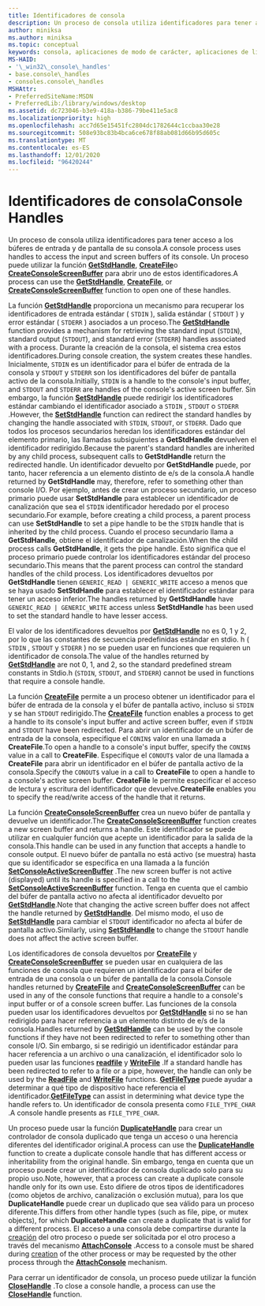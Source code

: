 ```yaml
---
title: Identificadores de consola
description: Un proceso de consola utiliza identificadores para tener acceso a los búferes de entrada y de pantalla de su consola, incluidas las funciones GetStdHandle, CreateFile o CreateConsoleScreenBuffer.
author: miniksa
ms.author: miniksa
ms.topic: conceptual
keywords: consola, aplicaciones de modo de carácter, aplicaciones de línea de comandos, aplicaciones de terminal, API de consola
MS-HAID:
- '\_win32\_console\_handles'
- base.console\_handles
- consoles.console\_handles
MSHAttr:
- PreferredSiteName:MSDN
- PreferredLib:/library/windows/desktop
ms.assetid: dc723046-b3e9-418a-b386-79be411e5ac8
ms.localizationpriority: high
ms.openlocfilehash: acc7d65e15451fc2804dc1782644c1ccbaa30e28
ms.sourcegitcommit: 508e93bc83b4bca6ce678f88ab081d66b95d605c
ms.translationtype: MT
ms.contentlocale: es-ES
ms.lasthandoff: 12/01/2020
ms.locfileid: "96420244"
---
```

# <a name="console-handles"></a><span data-ttu-id="6da71-104">Identificadores de consola</span><span class="sxs-lookup"><span data-stu-id="6da71-104">Console Handles</span></span>

<span data-ttu-id="6da71-105">Un proceso de consola utiliza identificadores para tener acceso a los búferes de entrada y de pantalla de su consola.</span><span class="sxs-lookup"><span data-stu-id="6da71-105">A console process uses handles to access the input and screen buffers of its console.</span></span> <span data-ttu-id="6da71-106">Un proceso puede utilizar la función [**GetStdHandle**](getstdhandle.md), [**CreateFile**](https://msdn.microsoft.com/library/windows/desktop/aa363858)o [**CreateConsoleScreenBuffer**](createconsolescreenbuffer.md) para abrir uno de estos identificadores.</span><span class="sxs-lookup"><span data-stu-id="6da71-106">A process can use the [**GetStdHandle**](getstdhandle.md), [**CreateFile**](https://msdn.microsoft.com/library/windows/desktop/aa363858), or [**CreateConsoleScreenBuffer**](createconsolescreenbuffer.md) function to open one of these handles.</span></span>

<span data-ttu-id="6da71-107">La función [**GetStdHandle**](getstdhandle.md) proporciona un mecanismo para recuperar los identificadores de entrada estándar ( `STDIN` ), salida estándar ( `STDOUT` ) y error estándar ( `STDERR` ) asociados a un proceso.</span><span class="sxs-lookup"><span data-stu-id="6da71-107">The [**GetStdHandle**](getstdhandle.md) function provides a mechanism for retrieving the standard input (`STDIN`), standard output (`STDOUT`), and standard error (`STDERR`) handles associated with a process.</span></span> <span data-ttu-id="6da71-108">Durante la creación de la consola, el sistema crea estos identificadores.</span><span class="sxs-lookup"><span data-stu-id="6da71-108">During console creation, the system creates these handles.</span></span> <span data-ttu-id="6da71-109">Inicialmente, `STDIN` es un identificador para el búfer de entrada de la consola y `STDOUT` y `STDERR` son los identificadores del búfer de pantalla activo de la consola.</span><span class="sxs-lookup"><span data-stu-id="6da71-109">Initially, `STDIN` is a handle to the console's input buffer, and `STDOUT` and `STDERR` are handles of the console's active screen buffer.</span></span> <span data-ttu-id="6da71-110">Sin embargo, la función [**SetStdHandle**](setstdhandle.md) puede redirigir los identificadores estándar cambiando el identificador asociado a `STDIN` , `STDOUT` o `STDERR` .</span><span class="sxs-lookup"><span data-stu-id="6da71-110">However, the [**SetStdHandle**](setstdhandle.md) function can redirect the standard handles by changing the handle associated with `STDIN`, `STDOUT`, or `STDERR`.</span></span> <span data-ttu-id="6da71-111">Dado que todos los procesos secundarios heredan los identificadores estándar del elemento primario, las llamadas subsiguientes a **GetStdHandle** devuelven el identificador redirigido.</span><span class="sxs-lookup"><span data-stu-id="6da71-111">Because the parent's standard handles are inherited by any child process, subsequent calls to **GetStdHandle** return the redirected handle.</span></span> <span data-ttu-id="6da71-112">Un identificador devuelto por **GetStdHandle** puede, por tanto, hacer referencia a un elemento distinto de e/s de la consola.</span><span class="sxs-lookup"><span data-stu-id="6da71-112">A handle returned by **GetStdHandle** may, therefore, refer to something other than console I/O.</span></span> <span data-ttu-id="6da71-113">Por ejemplo, antes de crear un proceso secundario, un proceso primario puede usar **SetStdHandle** para establecer un identificador de canalización que sea el `STDIN` identificador heredado por el proceso secundario.</span><span class="sxs-lookup"><span data-stu-id="6da71-113">For example, before creating a child process, a parent process can use **SetStdHandle** to set a pipe handle to be the `STDIN` handle that is inherited by the child process.</span></span> <span data-ttu-id="6da71-114">Cuando el proceso secundario llama a **GetStdHandle**, obtiene el identificador de canalización.</span><span class="sxs-lookup"><span data-stu-id="6da71-114">When the child process calls **GetStdHandle**, it gets the pipe handle.</span></span> <span data-ttu-id="6da71-115">Esto significa que el proceso primario puede controlar los identificadores estándar del proceso secundario.</span><span class="sxs-lookup"><span data-stu-id="6da71-115">This means that the parent process can control the standard handles of the child process.</span></span> <span data-ttu-id="6da71-116">Los identificadores devueltos por **GetStdHandle** tienen `GENERIC_READ | GENERIC_WRITE` acceso a menos que se haya usado **SetStdHandle** para establecer el identificador estándar para tener un acceso inferior.</span><span class="sxs-lookup"><span data-stu-id="6da71-116">The handles returned by **GetStdHandle** have `GENERIC_READ | GENERIC_WRITE` access unless **SetStdHandle** has been used to set the standard handle to have lesser access.</span></span>

<span data-ttu-id="6da71-117">El valor de los identificadores devueltos por [**GetStdHandle**](getstdhandle.md) no es 0, 1 y 2, por lo que las constantes de secuencia predefinidas estándar en stdio. h ( `STDIN` , `STDOUT` y `STDERR` ) no se pueden usar en funciones que requieren un identificador de consola.</span><span class="sxs-lookup"><span data-stu-id="6da71-117">The value of the handles returned by [**GetStdHandle**](getstdhandle.md) are not 0, 1, and 2, so the standard predefined stream constants in Stdio.h (`STDIN`, `STDOUT`, and `STDERR`) cannot be used in functions that require a console handle.</span></span>

<span data-ttu-id="6da71-118">La función [**CreateFile**](https://msdn.microsoft.com/library/windows/desktop/aa363858) permite a un proceso obtener un identificador para el búfer de entrada de la consola y el búfer de pantalla activo, incluso si `STDIN` y se han `STDOUT` redirigido.</span><span class="sxs-lookup"><span data-stu-id="6da71-118">The [**CreateFile**](https://msdn.microsoft.com/library/windows/desktop/aa363858) function enables a process to get a handle to its console's input buffer and active screen buffer, even if `STDIN` and `STDOUT` have been redirected.</span></span> <span data-ttu-id="6da71-119">Para abrir un identificador de un búfer de entrada de la consola, especifique el `CONIN$` valor en una llamada a **CreateFile**.</span><span class="sxs-lookup"><span data-stu-id="6da71-119">To open a handle to a console's input buffer, specify the `CONIN$` value in a call to **CreateFile**.</span></span> <span data-ttu-id="6da71-120">Especifique el `CONOUT$` valor de una llamada a **CreateFile** para abrir un identificador en el búfer de pantalla activo de la consola.</span><span class="sxs-lookup"><span data-stu-id="6da71-120">Specify the `CONOUT$` value in a call to **CreateFile** to open a handle to a console's active screen buffer.</span></span> <span data-ttu-id="6da71-121">**CreateFile** le permite especificar el acceso de lectura y escritura del identificador que devuelve.</span><span class="sxs-lookup"><span data-stu-id="6da71-121">**CreateFile** enables you to specify the read/write access of the handle that it returns.</span></span>

<span data-ttu-id="6da71-122">La función [**CreateConsoleScreenBuffer**](createconsolescreenbuffer.md) crea un nuevo búfer de pantalla y devuelve un identificador.</span><span class="sxs-lookup"><span data-stu-id="6da71-122">The [**CreateConsoleScreenBuffer**](createconsolescreenbuffer.md) function creates a new screen buffer and returns a handle.</span></span> <span data-ttu-id="6da71-123">Este identificador se puede utilizar en cualquier función que acepte un identificador para la salida de la consola.</span><span class="sxs-lookup"><span data-stu-id="6da71-123">This handle can be used in any function that accepts a handle to console output.</span></span> <span data-ttu-id="6da71-124">El nuevo búfer de pantalla no está activo (se muestra) hasta que su identificador se especifica en una llamada a la función [**SetConsoleActiveScreenBuffer**](setconsoleactivescreenbuffer.md) .</span><span class="sxs-lookup"><span data-stu-id="6da71-124">The new screen buffer is not active (displayed) until its handle is specified in a call to the [**SetConsoleActiveScreenBuffer**](setconsoleactivescreenbuffer.md) function.</span></span> <span data-ttu-id="6da71-125">Tenga en cuenta que el cambio del búfer de pantalla activo no afecta al identificador devuelto por [**GetStdHandle**](getstdhandle.md).</span><span class="sxs-lookup"><span data-stu-id="6da71-125">Note that changing the active screen buffer does not affect the handle returned by [**GetStdHandle**](getstdhandle.md).</span></span> <span data-ttu-id="6da71-126">Del mismo modo, el uso de [**SetStdHandle**](setstdhandle.md) para cambiar el `STDOUT` identificador no afecta al búfer de pantalla activo.</span><span class="sxs-lookup"><span data-stu-id="6da71-126">Similarly, using [**SetStdHandle**](setstdhandle.md) to change the `STDOUT` handle does not affect the active screen buffer.</span></span>

<span data-ttu-id="6da71-127">Los identificadores de consola devueltos por [**CreateFile**](https://msdn.microsoft.com/library/windows/desktop/aa363858) y [**CreateConsoleScreenBuffer**](createconsolescreenbuffer.md) se pueden usar en cualquiera de las funciones de consola que requieren un identificador para el búfer de entrada de una consola o un búfer de pantalla de la consola.</span><span class="sxs-lookup"><span data-stu-id="6da71-127">Console handles returned by [**CreateFile**](https://msdn.microsoft.com/library/windows/desktop/aa363858) and [**CreateConsoleScreenBuffer**](createconsolescreenbuffer.md) can be used in any of the console functions that require a handle to a console's input buffer or of a console screen buffer.</span></span> <span data-ttu-id="6da71-128">Las funciones de la consola pueden usar los identificadores devueltos por [**GetStdHandle**](getstdhandle.md) si no se han redirigido para hacer referencia a un elemento distinto de e/s de la consola.</span><span class="sxs-lookup"><span data-stu-id="6da71-128">Handles returned by [**GetStdHandle**](getstdhandle.md) can be used by the console functions if they have not been redirected to refer to something other than console I/O.</span></span> <span data-ttu-id="6da71-129">Sin embargo, si se redirigió un identificador estándar para hacer referencia a un archivo o una canalización, el identificador solo lo pueden usar las funciones [**readfile**](https://msdn.microsoft.com/library/windows/desktop/aa365467) y [**WriteFile**](https://msdn.microsoft.com/library/windows/desktop/aa365747) .</span><span class="sxs-lookup"><span data-stu-id="6da71-129">If a standard handle has been redirected to refer to a file or a pipe, however, the handle can only be used by the [**ReadFile**](https://msdn.microsoft.com/library/windows/desktop/aa365467) and [**WriteFile**](https://msdn.microsoft.com/library/windows/desktop/aa365747) functions.</span></span> <span data-ttu-id="6da71-130">[**GetFileType**](https://docs.microsoft.com/windows/win32/api/fileapi/nf-fileapi-getfiletype) puede ayudar a determinar a qué tipo de dispositivo hace referencia el identificador.</span><span class="sxs-lookup"><span data-stu-id="6da71-130">[**GetFileType**](https://docs.microsoft.com/windows/win32/api/fileapi/nf-fileapi-getfiletype) can assist in determining what device type the handle refers to.</span></span> <span data-ttu-id="6da71-131">Un identificador de consola presenta como `FILE_TYPE_CHAR` .</span><span class="sxs-lookup"><span data-stu-id="6da71-131">A console handle presents as `FILE_TYPE_CHAR`.</span></span>

<span data-ttu-id="6da71-132">Un proceso puede usar la función [**DuplicateHandle**](https://msdn.microsoft.com/library/windows/desktop/ms724251) para crear un controlador de consola duplicado que tenga un acceso o una herencia diferentes del identificador original.</span><span class="sxs-lookup"><span data-stu-id="6da71-132">A process can use the [**DuplicateHandle**](https://msdn.microsoft.com/library/windows/desktop/ms724251) function to create a duplicate console handle that has different access or inheritability from the original handle.</span></span> <span data-ttu-id="6da71-133">Sin embargo, tenga en cuenta que un proceso puede crear un identificador de consola duplicado solo para su propio uso.</span><span class="sxs-lookup"><span data-stu-id="6da71-133">Note, however, that a process can create a duplicate console handle only for its own use.</span></span> <span data-ttu-id="6da71-134">Esto difiere de otros tipos de identificadores (como objetos de archivo, canalización o exclusión mutua), para los que **DuplicateHandle** puede crear un duplicado que sea válido para un proceso diferente.</span><span class="sxs-lookup"><span data-stu-id="6da71-134">This differs from other handle types (such as file, pipe, or mutex objects), for which **DuplicateHandle** can create a duplicate that is valid for a different process.</span></span>
<span data-ttu-id="6da71-135">El acceso a una consola debe compartirse durante la [creación](creation-of-a-console.md) del otro proceso o puede ser solicitada por el otro proceso a través del mecanismo [**AttachConsole**](attachconsole.md) .</span><span class="sxs-lookup"><span data-stu-id="6da71-135">Access to a console must be shared during [creation](creation-of-a-console.md) of the other process or may be requested by the other process through the [**AttachConsole**](attachconsole.md) mechanism.</span></span>

<span data-ttu-id="6da71-136">Para cerrar un identificador de consola, un proceso puede utilizar la función [**CloseHandle**](https://msdn.microsoft.com/library/windows/desktop/ms724211) .</span><span class="sxs-lookup"><span data-stu-id="6da71-136">To close a console handle, a process can use the [**CloseHandle**](https://msdn.microsoft.com/library/windows/desktop/ms724211) function.</span></span>
